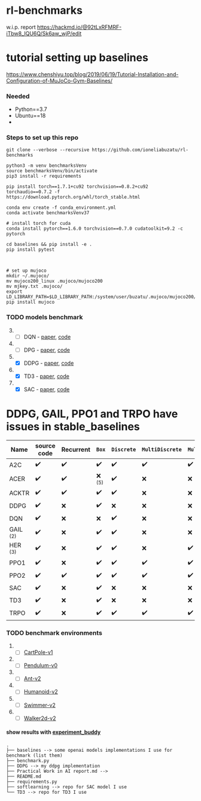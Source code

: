 # rl-benchmarks

w.i.p. report https://hackmd.io/@92tLxRFMRF-iTbw8_IQU6Q/Sk6aw_wjP/edit

# tutorial setting up baselines
https://www.chenshiyu.top/blog/2019/06/19/Tutorial-Installation-and-Configuration-of-MuJoCo-Gym-Baselines/

### Needed
- Python==3.7
- Ubuntu==18
- 

### Steps to set up this repo
```angular2html
git clone --verbose --recursive https://github.com/ioneliabuzatu/rl-benchmarks

python3 -m venv benchmarksVenv
source benchmarksVenv/bin/activate
pip3 install -r requirements

pip install torch==1.7.1+cu92 torchvision==0.8.2+cu92 torchaudio==0.7.2 -f https://download.pytorch.org/whl/torch_stable.html

```

```angular2html 
conda env create -f conda_environment.yml
conda activate benchmarksVenv37

# install torch for cuda
conda install pytorch==1.6.0 torchvision==0.7.0 cudatoolkit=9.2 -c pytorch
```


```angular2html
cd baselines && pip install -e .
pip install pytest  
```


```angular2html


# set up mujoco
mkdir ~/.mujoco/
mv mujoco200_linux .mujoco/mujoco200
mv mjkey.txt .mujoco/
export LD_LIBRARY_PATH=$LD_LIBRARY_PATH:/system/user/buzatu/.mujoco/mujoco200/bin
pip install mujoco
```


### TODO models benchmark

3. - [ ] DQN - [paper](https://arxiv.org/abs/1312.5602), [code]()
2. - [ ] DPG - [paper](https://deepmind.com/research/publications/deterministic-policy-gradient-algorithms), [code]()
1. - [X] DDPG - [paper](https://arxiv.org/abs/1509.02971), [code]()
4. - [X] TD3 - [paper](https://spinningup.openai.com/en/latest/algorithms/td3.html), [code]()
5. - [X] SAC - [paper](https://arxiv.org/pdf/1801.01290.pdf), [code]()

#  DDPG, GAIL, PPO1 and TRPO have issues in stable_baselines

| **Name**            | source code | **Recurrent**      | ```Box```          | ```Discrete```     | ```MultiDiscrete``` | ```MultiBinary```  | **Multi Processing**              |
| ------------------- | ---------------------------- | ------------------ | ------------------ | ------------------ | ------------------- | ------------------ | --------------------------------- |
| A2C                 | :heavy_check_mark: | :heavy_check_mark: | :heavy_check_mark: | :heavy_check_mark: | :heavy_check_mark:  | :heavy_check_mark: | :heavy_check_mark:                |
| ACER                | :heavy_check_mark:           | :heavy_check_mark: | :x: <sup>(5)</sup> | :heavy_check_mark: | :x:                 | :x:                | :heavy_check_mark:                |
| ACKTR               | :heavy_check_mark:           | :heavy_check_mark: | :heavy_check_mark: | :heavy_check_mark: | :x:                 | :x:                | :heavy_check_mark:                |
| DDPG                | :heavy_check_mark:           | :x:                | :heavy_check_mark: | :x:                | :x:                 | :x:                | :heavy_check_mark: <sup>(4)</sup>|
| DQN                 | :heavy_check_mark:           | :x:                | :x:                | :heavy_check_mark: | :x:                 | :x:                | :x:                               |
| GAIL <sup>(2)</sup> | :heavy_check_mark:           | :x:                | :heavy_check_mark: |:heavy_check_mark:| :x:                 | :x:                | :heavy_check_mark: <sup>(4)</sup> |
| HER <sup>(3)</sup>  | :heavy_check_mark: | :x:                | :heavy_check_mark: | :heavy_check_mark: | :x:                 | :heavy_check_mark:| :x:                               |
| PPO1                | :heavy_check_mark:           | :x:                | :heavy_check_mark: | :heavy_check_mark: | :heavy_check_mark:  | :heavy_check_mark: | :heavy_check_mark: <sup>(4)</sup> |
| PPO2                | :heavy_check_mark:           | :heavy_check_mark: | :heavy_check_mark: | :heavy_check_mark: | :heavy_check_mark:  | :heavy_check_mark: | :heavy_check_mark:                |
| SAC                 | :heavy_check_mark:           | :x:                | :heavy_check_mark: | :x:                | :x:                 | :x:                | :x:                               |
| TD3                 | :heavy_check_mark:           | :x:                | :heavy_check_mark: | :x:                | :x:                 | :x:                | :x:                               |
| TRPO                | :heavy_check_mark:           | :x:                | :heavy_check_mark: | :heavy_check_mark: | :heavy_check_mark:  | :heavy_check_mark: | :heavy_check_mark: <sup>(4)</sup> |



### TODO benchmark environments 

1. - [ ] [CartPole-v1](https://gym.openai.com/envs/CartPole-v1)
2. - [ ] [Pendulum-v0](https://gym.openai.com/envs/Pendulum-v0)
1. - [ ] [Ant-v2](https://gym.openai.com/envs/Ant-v2)
1. - [ ] [Humanoid-v2](https://gym.openai.com/envs/Humanoid-v2)
1. - [ ] [Swimmer-v2](https://gym.openai.com/envs/Swimmer-v2)
1. - [ ] [Walker2d-v2](https://gym.openai.com/envs/Walker2d-v2)

#### show results with [experiment_buddy](https://github.com/ministry-of-silly-code/experiment_buddy)


```
.
├── baselines --> some openai models implementations I use for benchmark (list them) 
├── benchmark.py
├── DDPG --> my ddpg implementation
├── Practical Work in AI report.md --> 
├── README.md
├── requirements.py
├── softlearning --> repo for SAC model I use
└── TD3 --> repo for TD3 I use

```
